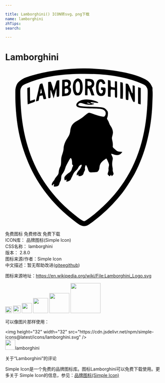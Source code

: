 ```yaml
---

title: Lamborghini() ICON转svg、png下载
name: lamborghini
zhTips: 
search: 

---
```


# Lamborghini  <small style="font-size: 60%;font-weight: 100"></small>

<div id="svg" class="svg-wrap">
<svg role="img" viewBox="0 0 24 24" xmlns="http://www.w3.org/2000/svg"><title>Lamborghini icon</title><path d="M11.865 0a31.57 31.57 0 0 0-3.712.245l-.272.037-.338.046c-.073.009-.18.026-.236.038a3.7 3.7 0 0 1-.206.036 7.728 7.728 0 0 0-.265.043l-.265.048c-.193.034-.763.15-1.051.215-1.064.238-2.245.594-2.73.824-.343.163-.772.506-.93.743a2.157 2.157 0 0 0-.287.777c-.029.158-.032.23-.034.832-.003.728.009 1.223.044 1.865.166 3.019.696 5.54 1.686 8a20.797 20.797 0 0 0 2.635 4.81c1 1.363 2.12 2.572 3.395 3.67.769.66 1.737 1.405 2.076 1.595.386.217.82.234 1.19.047.3-.153 1.382-.974 2.113-1.604a24.361 24.361 0 0 0 3.119-3.27c.51-.645 1.541-2.254 1.977-3.085 1.622-3.09 2.549-6.883 2.651-10.812.03-.642.045-1.224.03-1.529a4.107 4.107 0 0 0-.017-.228l.001-.397-.165-.343a1.683 1.683 0 0 0-.383-.533c-.196-.205-.372-.321-.783-.519-.997-.48-2.338-.858-3.958-1.118a25.346 25.346 0 0 0-1.552-.216l-.404-.048a7.685 7.685 0 0 0-.41-.037 41.827 41.827 0 0 0-1.988-.12 21.41 21.41 0 0 0-.931-.011zm.167.83c3.34-.007 6.128.436 8.399 1.332.84.33.99.433 1.16.792.128.27.13.31.094 1.691-.197 7.59-2.8 13.219-8.113 17.541-.644.525-1.316 1.003-1.484 1.056-.083.026-.235-.033-.483-.187-.492-.305-1.718-1.303-2.54-2.068-1.352-1.255-2.707-2.937-3.63-4.506-1.97-3.344-2.993-7.244-3.114-11.866-.035-1.35-.032-1.392.096-1.662.17-.357.322-.462 1.13-.777C5.777 1.303 8.132.9 11.357.837c.228-.004.453-.007.675-.007zm-.941.708l-.045.003c-.2.024-.448.206-.567.422-.273.495-.22 1.592.096 1.974.123.15.188.176.421.176.155 0 .334-.04.407-.093.073-.052.19-.207.26-.345.184-.36.188-1.265.007-1.668-.116-.257-.333-.443-.538-.466l-.022-.002h-.02zm1.094.06l-.017 1.233a59.48 59.48 0 0 0-.01 1.184.346.346 0 0 0 .02.06c.025.005.089.009.173.009h.182v-.529c0-.506.005-.527.126-.509.1.015.162.126.307.543l.182.524h.44l-.194-.564-.193-.565.158-.151c.193-.186.253-.456.17-.767-.091-.347-.322-.467-.891-.468zm2.376.06c-.505 0-.733.383-.73 1.228 0 .558.084.91.264 1.113.208.233.66.274.945.084.154-.102.252-.416.255-.808 0-.104-.004-.186-.018-.244-.033-.094-.13-.106-.407-.133l-.235-.023c-.041.024-.044.08-.044.204v.04l.001.018c.006.118.035.138.146.138.118 0 .146.03.146.154 0 .355-.28.512-.49.276-.288-.324-.223-1.56.087-1.66.13-.042.345.115.345.251 0 .052.072.08.205.08.234 0 .26-.079.118-.358a.605.605 0 0 0-.588-.36zm-5.199.038a2.322 2.322 0 0 0-.327.014l-.353.038-.016 1.249-.016 1.249.428-.042c.235-.024.49-.074.569-.111.241-.118.378-.366.383-.695.003-.23-.025-.329-.123-.429-.126-.128-.126-.13-.015-.316a.685.685 0 0 0 .024-.697c-.083-.163-.263-.249-.554-.26zm6.287.074v2.51l.205.024.206.025v-.557c0-.617-.019-.594.427-.519l.22.038v.556c0 .48.014.561.103.585.26.069.253.1.236-1.202l-.016-1.243-.161-.019-.162-.019v.968l-.25-.036c-.41-.058-.397-.04-.397-.562 0-.345-.02-.482-.073-.482a1.04 1.04 0 0 1-.206-.037l-.096-.027zm-7.408.032l-.2.024c-.197.023-.204.034-.357.541-.085.285-.19.626-.232.758l-.077.24-.191-.629c-.105-.346-.212-.652-.238-.68-.025-.028-.128-.033-.228-.01l-.182.04V3.31c0 1.165.005 1.223.113 1.223a.64.64 0 0 0 .19-.03c.058-.023.074-.14.06-.437a6.524 6.524 0 0 1 0-.643c.018-.22.036-.188.248.446l.229.685.212-.768.212-.767.009.36a.236.236 0 0 1 .003.14l.005.173c.014.578.03.667.107.637a.672.672 0 0 1 .204-.036c.108 0 .113-.058.113-1.246zm4.292.14l.248.033c.352.049.5.296.325.541-.08.11-.456.2-.53.125-.023-.024-.043-.192-.043-.372zm-1.462.025c.083.004.163.07.227.2.132.268.122 1.21-.016 1.425-.133.207-.305.207-.438 0-.076-.118-.11-.309-.122-.703-.015-.464 0-.571.105-.74.076-.125.161-.185.244-.182zm-2.007.11h.194c.235 0 .335.09.335.304 0 .19-.08.265-.338.315l-.19.037v-.328zm8.497.005a.083.083 0 0 0-.031.023v2.48l.162.025c.089.013.181.029.206.033.024.005.044-.541.044-1.215 0-.673-.02-1.235-.044-1.25a1.238 1.238 0 0 0-.206-.064zM5.582 2.3a.699.699 0 0 0-.137.025c-.18.05-.182.058-.4 1.025-.12.536-.256 1.13-.3 1.322l-.081.348.186-.04a1.36 1.36 0 0 0 .224-.063c.02-.012.055-.17.078-.352.045-.37.041-.364.334-.42l.213-.041.07.302c.07.296.076.301.258.266a.944.944 0 0 0 .21-.057c.03-.025-.528-2.253-.577-2.304-.01-.01-.039-.014-.078-.011zm12.771.018v1.226c0 .942.017 1.228.074 1.229.04 0 .132.017.204.037.128.035.13.026.147-.694l.016-.73.322.817c.176.45.362.842.411.871.234.14.24.106.224-1.18l-.016-1.24-.162-.043-.162-.044v.668c-.002.767-.008.764-.36-.14-.258-.662-.341-.778-.562-.778zm-14.6.539c-.012 0-.105.03-.207.065l-.185.066v.31l.017.988c.008.47.02.845.046 1.182.011.004.024.002.04-.005.057-.023.321-.122.588-.222.456-.169.485-.19.485-.354 0-.095-.009-.174-.02-.174-.011 0-.174.054-.362.12a5.96 5.96 0 0 1-.362.12c-.011 0-.02-.472-.02-1.048 0-.577-.01-1.048-.02-1.048zm16.502 0c-.011 0-.02.562-.02 1.249v1.249l.19.062c.106.035.198.065.206.069.008.003.015-.557.015-1.246V2.987l-.185-.066a1.991 1.991 0 0 0-.206-.065zm-10.948.206c.263.01.427.297.279.568-.063.115-.14.159-.303.173l-.219.018v-.356c0-.311.015-.36.124-.389a.406.406 0 0 1 .119-.014zm-3.852.003l.078.322c.043.18.057.265.041.316a.05.05 0 0 1-.02.037.13.13 0 0 1-.025.02c-.141.091-.238.063-.2-.06.02-.062.056-.23.08-.374zm6.879 1.66c-.555.013-1.034.17-1.306.446-.243.247-.27.51-.068.645.255.169.673.22 2.168.268 1.368.044 1.532.06 1.77.177.292.145.419.333.41.61-.006.23-.157.477-.293.477-.229 0-.989-.194-1.526-.39a5.355 5.355 0 0 0-.661-.205l-.038-.003c-.144.004-.318.121-.818.551-.22.189-.61.454-.867.59-.834.443-1.091.794-1.207 1.649-.063.463-.14.648-.499 1.187-.298.448-.508 1.05-.51 1.457 0 .197-.07.511-.184.839-.15.433-.184.627-.195 1.122-.012.514-.035.64-.163.879-.093.172-.166.43-.192.674-.037.36-.067.426-.33.74-.159.188-.289.375-.289.415 0 .022-.025.07-.063.128-.008.038-.026.065-.049.068a1 1 0 0 1-.066.083c-.224.26-.334.559-.24.654.049.05.089.034.157-.064.129-.188.203-.165.144.044-.034.12-.028.186.019.207.088.039.422-.014.597-.095.092-.043.16-.153.21-.34.04-.153.114-.327.164-.386.055-.066.101-.265.116-.506.022-.352.051-.431.25-.688.13-.166.267-.437.321-.632.053-.188.137-.423.188-.522.377-.74.62-1.168.663-1.168.13 0 .234.284.234.64 0 .28.024.386.094.426.085.048.086.073.009.228a1.978 1.978 0 0 0-.128.35c-.057.24-.245.497-.442.6-.09.048-.286.208-.436.357-.216.214-.273.31-.272.467.001.264.086.402.185.3.118-.12.172-.085.13.085-.038.154-.032.158.158.12.243-.05.463-.193.504-.327.017-.056.054-.142.082-.191.029-.05.137-.274.242-.5.13-.28.273-.478.453-.628.144-.12.3-.313.348-.428.139-.338.543-.628.543-.388 0 .14-.228.564-.394.733-.209.213-.37.499-.37.657 0 .139.082.18.147.075.064-.106.137-.064.105.06a.334.334 0 0 0-.007.035c.01.03.025.055.045.075.025.007.06.01.112.01.302 0 .587-.174.63-.385a1.5 1.5 0 0 1 .152-.375c.074-.124.1-.242.076-.341-.04-.161.068-.577.15-.577.06 0 .274.447.328.69a.823.823 0 0 0 .156.308c.108.121.155.128.683.098.547-.031.573-.04.715-.217.106-.134.156-.285.18-.547.042-.462.242-.776.7-1.104l.342-.244.084.134c.047.073.147.289.223.479.128.316.133.368.065.64-.041.164-.057.354-.036.423.022.07-.007.256-.065.42l-.045.128-.009.056a.61.61 0 0 0-.014.152l.103.11c.157.172.266.193.316.062.044-.12.155-.116.155.005 0 .127.115.08.248-.1.102-.14.103-.165.016-.416-.052-.148-.081-.315-.067-.371.014-.057 0-.219-.032-.36a2.63 2.63 0 0 1 .011-1.095c.057-.278.05-.339-.083-.63-.081-.177-.136-.334-.123-.347.014-.014.125.015.248.064.57.228 1.015.176 1.286-.15l.138-.167a.154.154 0 0 0 .004-.028l-.329-.03a6.802 6.802 0 0 1-.225-.025c-.199-.033-.286-.105-.604-.389-.294-.262-.304-.282-.273-.516.019-.139-.01-.442-.067-.701-.092-.422-.092-.483-.006-.784.051-.18.093-.407.093-.503 0-.29-.158-.736-.345-.973a1.535 1.535 0 0 1-.238-.462 1.843 1.843 0 0 0-.208-.458c-.136-.204-.14-.229-.059-.425a1.74 1.74 0 0 0 .086-.538c0-.287-.025-.359-.191-.551-.36-.418-.53-.457-2.25-.508-1.985-.06-2.297-.136-1.989-.483.126-.142.332-.138.76.014.469.166 1.042.207 1.377.099.288-.093.293-.088-.206-.194-.08-.017-.147-.06-.147-.097 0-.013.008-.022.021-.029.009-.018.051-.022.13-.013.036.002.078.006.128.013.769.104.897.112.897.053 0-.097-.516-.297-1.055-.408a3.533 3.533 0 0 0-.79-.074zm.213.491a.86.86 0 0 1 .232.054l.254.092-.182.003-.024.001-.031-.002a.627.627 0 0 1-.262-.05c-.103-.067-.08-.103.013-.098Z"/></svg>
</div>
<detail full-name='lamborghini'></detail>

<div class="detail-page">
<p>
<span><span class="badge-success badge">免费图标</span> <span class="badge-success badge">免费修改</span>  <span class="badge-success badge">免费下载</span> </span>
<br/>
<span>
ICON库：
<span class="badge-secondary badge">品牌图标(Simple Icon)</span> 
</span>
<br/>
<span>
CSS名称：
<span class="badge-secondary badge">lamborghini</span> 
</span>

<br/>
<span>
版本：
<span class="badge-secondary badge">2.8.0</span> 
</span>
<br/>
<span>图标来源/作者：<span class="badge-light badge">Simple Icon</span></span> 
<br/>
<span class="zh-detail">中文描述：暂无<span class="help-link"><span>帮助改进</span>(<a href="https://gitee.com/liuwave/icon-helper/edit/master/json/brands/lamborghini.json" target="_blank" rel="noopener noreferrer">gitee</a><a href="https://github.com/liuwave/icon-helper/edit/master/json/brands/lamborghini.json" target="_blank" rel="noopener noreferrer">github</a></span>)</span><br/>
</p>
</div><div class="description description alert alert-light"><p>图标来源地址：<a href="https://en.wikipedia.org/wiki/File:Lamborghini_Logo.svg" target="_blank" rel="noopener noreferrer">https://en.wikipedia.org/wiki/File:Lamborghini_Logo.svg</a></p></div>
<div class="alert alert-dark">
<img height="21" width="21" src="https://cdn.jsdelivr.net/npm/simple-icons@latest/icons/lamborghini.svg" />
<img height="24" width="24" src="https://cdn.jsdelivr.net/npm/simple-icons@latest/icons/lamborghini.svg" />
<img height="32" width="32" src="https://cdn.jsdelivr.net/npm/simple-icons@latest/icons/lamborghini.svg" />
<img height="48" width="48" src="https://cdn.jsdelivr.net/npm/simple-icons@latest/icons/lamborghini.svg" />
<img height="64" width="64" src="https://cdn.jsdelivr.net/npm/simple-icons@latest/icons/lamborghini.svg" />
<img height="96" width="96" src="https://cdn.jsdelivr.net/npm/simple-icons@latest/icons/lamborghini.svg" />

</div>
<div>
  <p>可以像图片那样使用：    
  </p>
  <div class="alert alert-primary" style="font-size: 14px">
    &lt;img height="32" width="32" src="https://cdn.jsdelivr.net/npm/simple-icons@latest/icons/lamborghini.svg" /&gt;
    <copy-btn content='<img height="32" width="32" src="https://cdn.jsdelivr.net/npm/simple-icons@latest/icons/lamborghini.svg" />'></copy-btn>
  </div>
  <div class="alert alert-secondary">
    <img height="32" width="32" src="https://cdn.jsdelivr.net/npm/simple-icons@latest/icons/lamborghini.svg" />lamborghini
    <copy-btn content="lamborghini" btn-title="复制图标名称"></copy-btn>
  </div>
</div>

<Vssue title="关于“Lamborghini”的评论" >关于“Lamborghini”的评论</Vssue>


<div><p>Simple Icon是一个免费的品牌图标库。图标Lamborghini可以免费下载使用。更多关于  Simple Icon的信息，参见：<a target="_blank" href="https://iconhelper.cn/brands.html">品牌图标(Simple Icon)</a>
</p></div>
